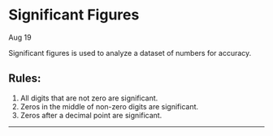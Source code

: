 # Significant Figures
Aug 19

Significant figures is used to analyze a dataset of numbers for accuracy.

## Rules:
1. All digits that are not zero are significant.
2. Zeros in the middle of non-zero digits are significant.
3. Zeros after a decimal point are significant.


----------


<!--stackedit_data:
eyJoaXN0b3J5IjpbLTIwODY4OTg0MzUsMTU4ODE4Mzg5MCwyMT
A2NTU0MTY0XX0=
-->